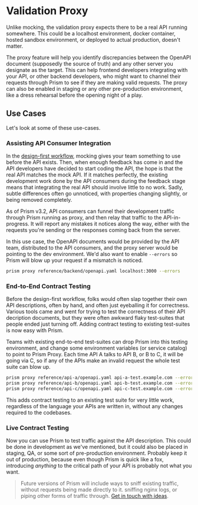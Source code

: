 # Validation Proxy

Unlike mocking, the validation proxy expects there to be a real API running somewhere. This could be a localhost environment, docker container, hosted sandbox environment, or deployed to actual production, doesn't matter.

The proxy feature will help you identify discrepancies between the OpenAPI document (supposedly the source of truth) and any other server you designate as the target. This can help frontend developers integrating with your API, or other backend developers, who might want to channel their requests through Prism to see if they are making valid requests. The proxy can also be enabled in staging or any other pre-production environment, like a dress rehearsal before the opening night of a play.

## Use Cases

Let's look at some of these use-cases.

### Assisting API Consumer Integration

In the [design-first workflow](https://stoplight.io/blog/api-design-first-vs-code-first/), mocking gives your team something to use before the API exists. Then, when enough feedback has come in and the API developers have decided to start coding the API, the hope is that the real API matches the mock API. If it matches perfectly, the existing development work done by the API consumers during the feedback stage means that integrating the real API should involve little to no work. Sadly, subtle differences often go unnoticed, with properties changing slightly, or being removed completely. 

As of Prism v3.2, API consumers can funnel their development traffic through Prism running as proxy, and then relay that traffic to the API-in-progress. It will report any mistakes it notices along the way, either with the requests you're sending or the responses coming back from the server.

In this use case, the OpenAPI documents would be provided by the API team, distributed to the API consumers, and the proxy server would be pointing to the dev environment. We'd also want to enable `--errors` so Prism will blow up your request if a mismatch is noticed.

```bash
prism proxy reference/backend/openapi.yaml localhost:3000 --errors
```

### End-to-End Contract Testing 

Before the design-first workflow, folks would often slap together their own API descriptions, often by hand, and often just eyeballing it for correctness. Various tools came and went for trying to test the correctness of their API decription documents, but they were often awkward flaky test-suites that people ended just turning off. Adding contract
testing to existing test-suites is now easy with Prism.

Teams with existing end-to-end test-suites can drop Prism into this testing environment, and change some environment variables (or service catalog) to point to Prism Proxy. Each time API A talks to API B, or B to C, it will be going via C, so if any of the APIs make an invalid request the whole test suite can blow up.

```bash
prism proxy reference/api-a/openapi.yaml api-a-test.example.com --errors -p 5000
prism proxy reference/api-b/openapi.yaml api-b-test.example.com --errors -p 5001
prism proxy reference/api-c/openapi.yaml api-c-test.example.com --errors -p 5002
```

This adds contract testing to an existing test suite for very little work, regardless of the language your APIs are written in, without any changes required to the codebases.

### Live Contract Testing

Now you can use Prism to test traffic against the API description. This could be done in development as we've mentioned, but it could also be placed in staging, QA, or some sort of pre-production environment. Probably keep it out of production, because even though Prism is quick like a fox, introducing _anything_ to the critical path of your API is probably not what you want.

<!-- theme:info -->
> Future versions of Prism will include ways to sniff existing traffic, without requests being made directly to it. sniffing nginx logs, or piping other forms of traffic through. [Get in touch with ideas](https://github.com/stoplightio/prism/issues/955).

